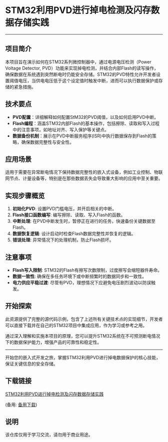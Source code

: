 # STM32利用PVD进行掉电检测及闪存数据存储实践

---

## 项目简介

本项目旨在演示如何在STM32系列微控制器中，通过电源电压检测（Power Voltage Detector, PVD）功能来实现掉电检测，并结合内部Flash的读写操作，确保数据在系统遇到突然断电时仍能安全存储。STM32的PVD特性允许开发者设置阈值电压，当供电电压低于这个设定值时触发中断，进而可以执行数据保护或存储的紧急措施。

## 技术要点

- **PVD配置**：详细解释如何配置StM32的PVD阈值，以及如何启用PVD中断。
- **Flash编程**：涵盖STM32内部Flash的基本操作，包括擦除、读取和写入过程中的注意事项，如地址对齐、写入保护等关键点。
- **数据备份机制**：展示在PVD中断服务程序(ISR)中执行数据保存到Flash的策略，确保数据完整性与安全性。

## 应用场景

适用于需要在异常断电情况下保持数据完整性的嵌入式设备，例如工业控制、物联网节点、计量设备等，特别是在那些数据丢失会导致重大影响的应用中至关重要。

## 实现步骤概览

1. **初始化PVD**: 设置PVD门槛电压，并开启相关的中断。
2. **Flash接口函数编写**: 编写擦除、读取、写入Flash的函数。
3. **中断处理**: 在PVD中断发生时，暂停正在进行的任务，快速备份关键数据至Flash。
4. **数据恢复逻辑**: 设计启动时检查Flash数据完整性并恢复的逻辑。
5. **错误处理**: 异常情况下的处理机制，防止Flash损坏。

## 注意事项

- **Flash写入限制**: STM32的Flash有擦写次数限制，过度擦写会缩短器件寿命。
- **数据一致性**: 确保在多任务环境下或中断频繁时的数据同步和一致性。
- **电力供应平稳过渡**: 尽管有PVD，理想情况下应避免电压剧烈波动以防误触发。

## 开始探索

此资源提供了完整的源代码示例，包含了上述所有关键技术点的实现细节，开发者可以直接下载并在自己的STM32项目中集成应用，作为学习或参考之用。

通过深入理解和实施本项目的原理，您可以提升STM32系统在不可预测断电情况下的数据保护能力，增强产品的可靠性和稳定性。

---

开始您的嵌入式开发之旅，掌握STM32利用PVD进行掉电数据保护的核心技能，保证关键信息的安全存储。

## 下载链接
[STM32利用PVD进行掉电检测及闪存数据存储实践](https://pan.quark.cn/s/caf818c24c83) 

(备用: [备用下载](https://pan.baidu.com/s/1qD1s8IWPwA_FFZ-Yt0edHw?pwd=1234))

## 说明

该仓库仅用于学习交流，请勿用于商业用途。
